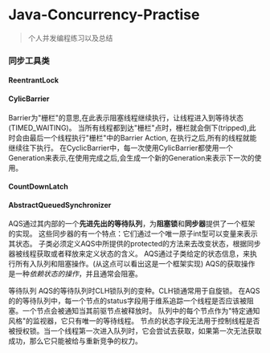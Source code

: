 # Java-Concurrency-Practise

>个人并发编程练习以及总结

### 同步工具类

#### ReentrantLock 

#### CylicBarrier
Barrier为"栅栏"的意思,在此表示阻塞线程继续执行，让线程进入到等待状态(TIMED_WAITING)。 
当所有线程都到达"栅栏"点时，栅栏就会倒下(tripped),此时会由最后一个线程执行"栅栏"中的Barrier Action, 在执行之后,所有的线程就能继续往下执行。
在CyclicBarrier中，每一次使用CylicBarrier都使用一个Generation来表示,在使用完成之后,会生成一个新的Generation来表示下一次的使用。



#### CountDownLatch


#### AbstractQueuedSynchronizer
AQS通过其内部的一个**先进先出的等待队列**，为**阻塞锁**和**同步器**提供了一个框架的实现。
这些同步器的有一个特点：它们通过一个唯一原子int型可以变量来表示其状态。
子类必须定义AQS中所提供的protected的方法来去改变状态，根据同步器被线程获取或者释放来定义状态的含义。
AQS通过子类给定的状态信息，来执行所有入队列和阻塞操作。(从这点可以看出这是一个框架实现)
AQS的获取操作是一种*依赖状态的操作*，并且通常会阻塞。


等待队列
AQS的等待队列时CLH锁队列的变种。CLH锁通常用于自旋锁。
在AQS的的等待队列中，每一个节点的status字段用于维系追踪一个线程是否应该被阻塞。一个节点会被通知当其前驱节点被释放时。
队列中的每个节点作为"特定通知风格"的监视器，它只有唯一的等待线程。
节点的状态字段无法用于控制线程是否被授权锁。当一个线程第一次进入队列时，它会尝试去获取，如果第一次无法获取成功，那么它只能被给与重新竞争的权力。